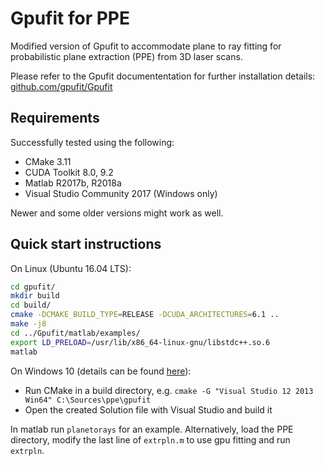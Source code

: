 # Gpufit for PPE

Modified version of Gpufit to accommodate plane to ray fitting for probabilistic plane extraction (PPE) from 3D laser scans.

Please refer to the Gpufit documententation for further installation details: [github.com/gpufit/Gpufit](https://github.com/gpufit/Gpufit)

## Requirements

Successfully tested using the following:

* CMake 3.11
* CUDA Toolkit 8.0, 9.2
* Matlab R2017b, R2018a
* Visual Studio Community 2017 (Windows only)

Newer and some older versions might work as well.

## Quick start instructions

On Linux (Ubuntu 16.04 LTS):

```bash
cd gpufit/
mkdir build
cd build/
cmake -DCMAKE_BUILD_TYPE=RELEASE -DCUDA_ARCHITECTURES=6.1 ..
make -j8
cd ../Gpufit/matlab/examples/
export LD_PRELOAD=/usr/lib/x86_64-linux-gnu/libstdc++.so.6
matlab
```

On Windows 10 (details can be found [here](https://github.com/gpufit/Gpufit/blob/master/docs/installation.rst#compiler-configuration-via-cmake)):

* Run CMake in a build directory, e.g. `cmake -G "Visual Studio 12 2013 Win64" C:\Sources\ppe\gpufit`
* Open the created Solution file with Visual Studio and build it

In matlab run `planetorays` for an example. Alternatively, load the PPE directory, modify the last line of `extrpln.m` to use gpu fitting and run `extrpln`.
